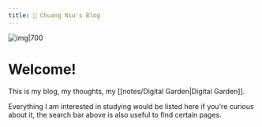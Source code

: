 ```yaml
---
title: 🌱 Chuang Niu's Blog
---
```


![img|700](https://images.unsplash.com/photo-1621076724827-83be78ccee7b?ixlib=rb-1.2.1&ixid=MnwxMjA3fDB8MHxwaG90by1wYWdlfHx8fGVufDB8fHx8&auto=format&fit=crop&w=2070&q=80)

# Welcome!

This is my blog, my thoughts, my [[notes/Digital Garden|Digital Garden]].

Everything I am interested in studying would be listed here if you're curious about it, the search bar above is also useful to find certain pages.

